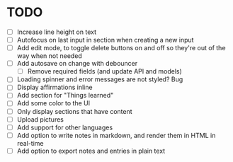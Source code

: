 # TODO

- [ ] Increase line height on text
- [ ] Autofocus on last input in section when creating a new input
- [ ] Add edit mode, to toggle delete buttons on and off so they're out of the way when not needed
- [ ] Add autosave on change with debouncer
  - [ ] Remove required fields (and update API and models)
- [ ] Loading spinner and error messages are not styled? Bug
- [ ] Display affirmations inline
- [ ] Add section for "Things learned"
- [ ] Add some color to the UI
- [ ] Only display sections that have content
- [ ] Upload pictures
- [ ] Add support for other languages
- [ ] Add option to write notes in markdown, and render them in HTML in real-time
- [ ] Add option to export notes and entries in plain text
